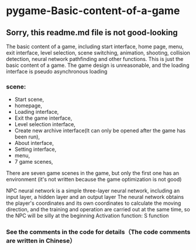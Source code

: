# pygame-Basic-content-of-a-game
## Sorry, this readme.md file is not good-looking
The basic content of a game, including start interface, home page, menu, exit interface, level selection, scene switching, animation, shooting, collision detection, neural network pathfinding and other functions. This is just the basic content of a game. The game design is unreasonable, and the loading interface is pseudo asynchronous loading

### scene:
 - Start scene,
 - homepage,
 - Loading interface,
 - Exit the game interface,
 - Level selection interface,
 - Create new archive interface(It can only be opened after the game has been run),
 - About interface,
 - Setting interface,
 - menu,
 - 7 game scenes,


There are seven game scenes in the game, but only the first one has an environment (it's not written because the game optimization is not good)

NPC neural network is a simple three-layer neural network, including an input layer, a hidden layer and an output layer
The neural network obtains the player's coordinates and its own coordinates to calculate the moving direction, and the training and operation are carried out at the same time, so the NPC will be silly at the beginning
Activation function: S function
    
### See the comments in the code for details（The code comments are written in Chinese）
